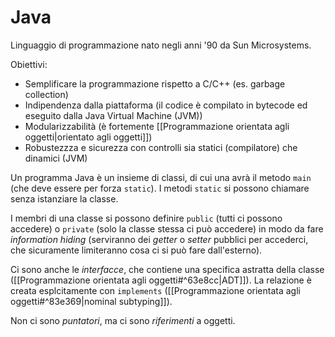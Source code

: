 # Java

Linguaggio di programmazione nato negli anni '90 da Sun Microsystems.

Obiettivi:
- Semplificare la programmazione rispetto a C/C++ (es. garbage collection)
- Indipendenza dalla piattaforma (il codice è compilato in bytecode ed eseguito dalla Java Virtual Machine (JVM))
- Modularizzabilità (è fortemente [[Programmazione orientata agli oggetti|orientato agli oggetti]])
- Robustezzza e sicurezza con controlli sia statici (compilatore) che dinamici (JVM)

Un programma Java è un insieme di classi, di cui una avrà il metodo `main` (che deve essere per forza `static`). I metodi `static` si possono chiamare senza istanziare la classe.

I membri di una classe si possono definire `public` (tutti ci possono accedere) o `private` (solo la classe stessa ci può accedere) in modo da fare *information hiding* (serviranno dei *getter* o *setter* pubblici per accederci, che sicuramente limiteranno cosa ci si può fare dall'esterno).

Ci sono anche le *interfacce*, che contiene una specifica astratta della classe ([[Programmazione orientata agli oggetti#^63e8cc|ADT]]). La relazione è creata esplcitamente con `implements` ([[Programmazione orientata agli oggetti#^83e369|nominal subtyping]]).

Non ci sono *puntatori*, ma ci sono *riferimenti* a oggetti.
